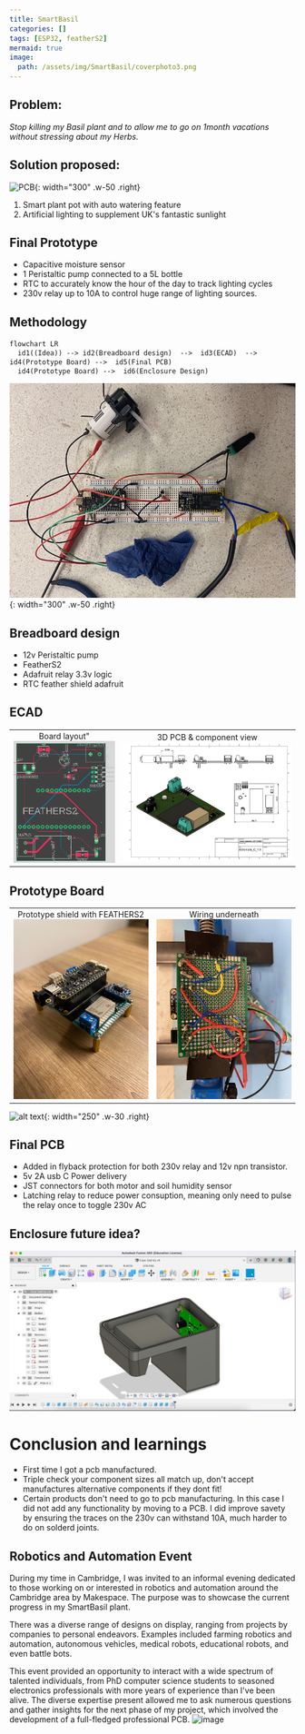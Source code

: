 ```yaml
---
title: SmartBasil
categories: []
tags: [ESP32, featherS2]
mermaid: true
image: 
  path: /assets/img/SmartBasil/coverphoto3.png
---
```



## Problem:
*Stop killing my Basil plant and to allow me to go on 1month vacations without stressing about my Herbs.*

## Solution proposed:
![PCB](/assets/img/SmartBasil/finalProduct.png){: width="300" .w-50 .right}
1. Smart plant pot with auto watering feature
2. Artificial lighting to supplement UK's fantastic sunlight

## Final Prototype 

- Capacitive moisture sensor
- 1 Peristaltic pump connected to a 5L bottle
- RTC to accurately know the hour of the day to track lighting cycles
- 230v relay up to 10A to control huge range of lighting sources. 


## Methodology

```mermaid
flowchart LR
  id1((Idea)) --> id2(Breadboard design)  -->  id3(ECAD)  -->  id4(Prototype Board) -->  id5(Final PCB)
  id4(Prototype Board) -->  id6(Enclosure Design)
```
![alt text](/assets/img/SmartBasil/Breadboard.jpeg){: width="300" .w-50 .right}
## Breadboard design 


- 12v Peristaltic pump 
- FeatherS2 
- Adafruit relay 3.3v logic
- RTC feather shield adafruit
## ECAD

<table style="width: 100%;">
  <tr>
    <td style="width: 31%; text-align: center;">
      Board layout"<br>
      <img src="/assets/img/SmartBasil/ECAD2.png" alt="Board_layout" style="width: 100%; height: auto;">
    </td>
    <td style="width: 50%; text-align: center;">
      3D PCB & component view<br>
      <img src="/assets/img/SmartBasil/ECAD1.jpg" alt="3D PCB & component view" style="width: 100%; height: auto;">
    </td>
  </tr>
</table>

## Prototype Board

<table style="width: 100%;">
  <tr>
    <td style="width: 50%; text-align: center;">
      Prototype shield with FEATHERS2<br>
      <img src="/assets/img/SmartBasil/prototype_board_1.jpg" alt="Board Layout" style="width: 100%; height: auto;">
    </td>
    <td style="width: 50%; text-align: center;">
      Wiring underneath<br>
      <img src="/assets/img/SmartBasil/prototype_board_2.jpg" alt="3D PCB & Component View" style="width: 100%; height: auto;">
    </td>
  </tr>
</table>

![alt text](/assets/img/SmartBasil/PCBFINAL.png){: width="250" .w-30 .right}

## Final PCB 
- Added in flyback protection for both 230v relay and 12v npn transistor. 
- 5v 2A usb C Power delivery
- JST connectors for both motor and soil humidity sensor 
- Latching relay to reduce power consuption, meaning only need to pulse the relay once to toggle 230v AC


## Enclosure future idea? 
![image](/assets/img/SmartBasil/enclosure_idea.png)

# Conclusion and learnings
- First time I got a pcb manufactured. 
- Triple check your component sizes all match up, don't accept manufactures alternative components if they dont fit!
- Certain products don't need to go to pcb manufacturing. In this case I did not add any functionality by moving to a PCB. I did improve savety by ensuring the traces on the 230v can withstand 10A, much harder to do on solderd joints. 

## Robotics and Automation Event

During my time in Cambridge, I was invited to an informal evening dedicated to those working on or interested in robotics and automation around the Cambridge area by Makespace. The purpose was to showcase the current progress in my SmartBasil plant.

There was a diverse range of designs on display, ranging from projects by companies to personal endeavors. Examples included farming robotics and automation, autonomous vehicles, medical robots, educational robots, and even battle bots.

This event provided an opportunity to interact with a wide spectrum of talented individuals, from PhD computer science students to seasoned electronics professionals with more years of experience than I've been alive. The diverse expertise present allowed me to ask numerous questions and gather insights for the next phase of my project, which involved the development of a full-fledged professional PCB.
![image](/assets/img/SmartBasil/robotics_automation_night.png)